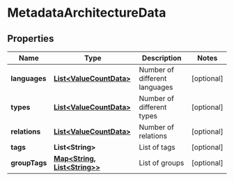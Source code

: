 
# MetadataArchitectureData

## Properties
Name | Type | Description | Notes
------------ | ------------- | ------------- | -------------
**languages** | [**List&lt;ValueCountData&gt;**](ValueCountData.md) | Number of different languages |  [optional]
**types** | [**List&lt;ValueCountData&gt;**](ValueCountData.md) | Number of different types |  [optional]
**relations** | [**List&lt;ValueCountData&gt;**](ValueCountData.md) | Number of relations |  [optional]
**tags** | **List&lt;String&gt;** | List of tags |  [optional]
**groupTags** | [**Map&lt;String, List&lt;String&gt;&gt;**](List.md) | List of groups |  [optional]



